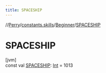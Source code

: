 ```yaml
---
title: SPACESHIP
---
```

//[Perry](../../../index.html)/[constants.skills](../index.html)/[Beginner](index.html)/[SPACESHIP](-s-p-a-c-e-s-h-i-p.html)



# SPACESHIP



[jvm]\
const val [SPACESHIP](-s-p-a-c-e-s-h-i-p.html): [Int](https://kotlinlang.org/api/latest/jvm/stdlib/kotlin/-int/index.html) = 1013




